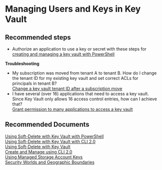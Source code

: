 <properties
	pageTitle="Managing Users and Keys in Key Vault"
	description="Managing Users and Keys in Key Vault"
	service="Microsoft.Keyvault"
	resource="vaults"
	authors="fhokholdMSFT"
	ms.author="jalichwa"
	displayOrder="4"
	selfHelpType="generic"
	supportTopicIds="32375281"
	resourceTags="optional"
	productPesIds="15657"
	cloudEnvironments="blackForest, fairfax, public, MoonCake"
	articleId="43b249d6-fd36-400c-a8b5-f8193345bc47"
/>

# Managing Users and Keys in Key Vault
## **Recommended steps**

* Authorize an application to use a key or secret with these steps for [creating and managing a key vault with PowerShell](https://docs.microsoft.com/azure/key-vault/key-vault-get-started)<br>

**Troubleshooting**

* My subscription was moved from tenant A to tenant B. How do I change the tenant ID for my existing key vault and set correct ACLs for principals in tenant B?<br>
[Change a key vault tenant ID after a subscription move](https://docs.microsoft.com/azure/key-vault/key-vault-subscription-move-fix)
* I have several (over 16) applications that need to access a key vault. Since Key Vault only allows 16 access control entries, how can I achieve that?<br>
[Grant permission to many applications to access a key vault](https://docs.microsoft.com/azure/key-vault/key-vault-group-permissions-for-apps)

## **Recommended Documents**
[Using Soft-Delete with Key Vault with PowerShell](https://docs.microsoft.com/azure/key-vault/key-vault-soft-delete-powershell)<br>
[Using Soft-Delete with Key Vault with CLI 2.0](https://docs.microsoft.com/azure/key-vault/key-vault-soft-delete-cli)<br>
[Using Soft-Delete with Key Vault](https://docs.microsoft.com/azure/key-vault/key-vault-ovw-soft-delete)<br>
[Create and Manage using CLI 2.0](https://docs.microsoft.com/azure/key-vault/key-vault-manage-with-cli2)<br>
[Using Managed Storage Account Keys](https://docs.microsoft.com/azure/key-vault/key-vault-ovw-storage-keys)<br>
[Security Worlds and Geographic Boundaries](https://docs.microsoft.com/azure/key-vault/key-vault-ovw-security-worlds)